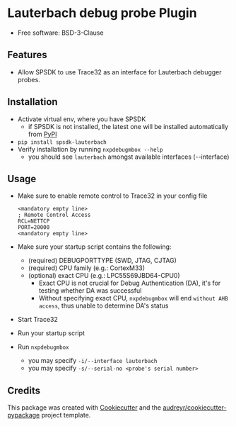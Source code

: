 
Lauterbach debug probe Plugin
=============================


* Free software: BSD-3-Clause


Features
--------

* Allow SPSDK to use Trace32 as an interface for Lauterbach debugger probes.


Installation
------------

* Activate virtual env, where you have SPSDK
    - if SPSDK is not installed, the latest one will be installed automatically from [PyPI](https://pypi.org/project/spsdk/)
* `pip install spsdk-lauterbach`
* Verify installation by running `nxpdebugmbox --help`
    - you should see `lauterbach` amongst available interfaces (--interface)


Usage
-----

* Make sure to enable remote control to Trace32 in your config file
    ```
    <mandatory empty line>
    ; Remote Control Access
    RCL=NETTCP
    PORT=20000
    <mandatory empty line>
    ```

* Make sure your startup script contains the following:
  - (required) DEBUGPORTTYPE (SWD, JTAG, CJTAG)
  - (required) CPU family (e.g.: CortexM33)
  - (optional) exact CPU (e.g.: LPC55S69JBD64-CPU0)
    - Exact CPU is not crucial for Debug Authentication (DA), it's for testing whether DA was successful
    - Without specifying exact CPU, `nxpdebugmbox` will end `without AHB access`, thus unable to determine DA's status


* Start Trace32
* Run your startup script
* Run `nxpdebugmbox`
  - you may specify `-i/--interface lauterbach`
  - you may specify `-s/--serial-no <probe's serial number>`


Credits
-------

This package was created with [Cookiecutter](https://github.com/audreyr/cookiecutter) and the [audreyr/cookiecutter-pypackage](https://github.com/audreyr/cookiecutter-pypackage) project template.
